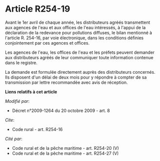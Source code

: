# Article R254-19

Avant le 1er avril de chaque année, les distributeurs agréés transmettent aux agences de l'eau et aux offices de l'eau
intéressés, à l'appui de la déclaration de la redevance pour pollutions diffuses, le bilan mentionné à l'article R. 254-16,
par voie électronique, dans les conditions définies conjointement par ces agences et offices. 

Les agences de l'eau, les offices de l'eau et les préfets peuvent demander aux distributeurs agréés de leur communiquer toute
information contenue dans le registre. 

La demande est formulée directement auprès des distributeurs concernés. Ils disposent d'un délai de deux mois pour y répondre
à compter de sa transmission par lettre recommandée avec avis de réception.

**Liens relatifs à cet article**

_Modifié par_:

  - Décret n°2009-1264 du 20 octobre 2009 - art. 8

_Cite_:

  - Code rural - art. R254-16

_Cité par_:

  - Code rural et de la pêche maritime - art. R254-20 (V)
  - Code rural et de la pêche maritime - art. R254-27 (V)
